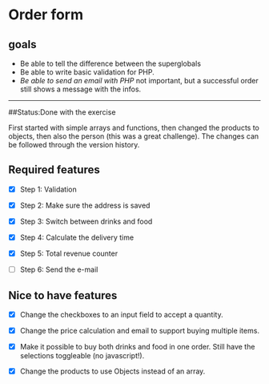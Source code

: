 # Order form

## goals

- Be able to tell the difference between the superglobals
- Be able to write basic validation for PHP.
- *Be able to send an email with PHP* not important, but a successful order still shows a message with the infos.

---
##Status:Done with the exercise

First started with simple arrays and functions, then changed the products to objects, then also the person (this was a great challenge). The changes can be followed through the version history.


## Required features
- [x] Step 1: Validation
  
- [x] Step 2: Make sure the address is saved
  
- [x] Step 3: Switch between drinks and food
  
- [x] Step 4: Calculate the delivery time
  
- [x] Step 5: Total revenue counter
  
- [ ] Step 6: Send the e-mail


## Nice to have features
- [x] Change the checkboxes to an input field to accept a quantity.
 
- [x] Change the price calculation and email to support buying multiple items.
 
- [x] Make it possible to buy both drinks and food in one order. Still have the selections toggleable (no javascript!).
  
- [x] Change the products to use Objects instead of an array.